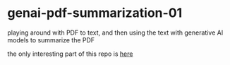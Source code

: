 # genai-pdf-summarization-01
playing around with PDF to text, and then using the text with generative AI models to summarize the PDF

the only interesting part of this repo is [here](gradio-hello-world/app.py)
